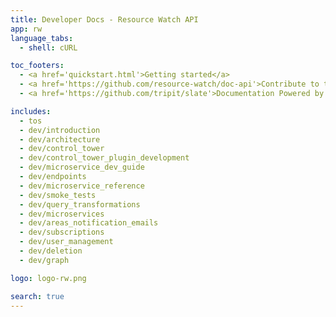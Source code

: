 ```yaml
---
title: Developer Docs - Resource Watch API
app: rw
language_tabs:
  - shell: cURL

toc_footers:
  - <a href='quickstart.html'>Getting started</a>
  - <a href='https://github.com/resource-watch/doc-api'>Contribute to these docs</a>
  - <a href='https://github.com/tripit/slate'>Documentation Powered by Slate</a>

includes:
  - tos
  - dev/introduction
  - dev/architecture
  - dev/control_tower
  - dev/control_tower_plugin_development
  - dev/microservice_dev_guide
  - dev/endpoints
  - dev/microservice_reference
  - dev/smoke_tests
  - dev/query_transformations
  - dev/microservices
  - dev/areas_notification_emails
  - dev/subscriptions
  - dev/user_management
  - dev/deletion
  - dev/graph

logo: logo-rw.png

search: true
---
```

